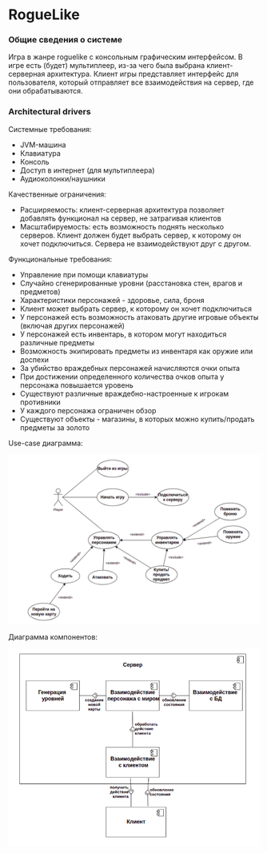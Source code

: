 # RogueLike

### Общие сведения о системе

Игра в жанре roguelike с консольным графическим интерфейсом. В игре есть (будет) мультиплеер, из-за чего была выбрана клиент-серверная архитектура.
Клиент игры представляет интерфейс для пользователя, который отправляет все взаимодействия на сервер, где они обрабатываются.

### Architectural drivers

Системные требования:

* JVM-машина
* Клавиатура
* Консоль
* Доступ в интернет (для мультиплеера)
* Аудиоколонки/наушники
 
Качественные ограничения:

* Расширяемость: клиент-серверная архитектура позволяет добавлять функционал на сервер, не затрагивая клиентов
* Масштабируемость: есть возможность поднять несколько серверов. Клиент должен будет выбрать сервер, к которому он хочет подключиться. Сервера не взаимодействуют друг с другом.

Функциональные требования:

* Управление при помощи клавиатуры
* Случайно сгенерированные уровни (расстановка стен, врагов и предметов)
* Характеристики персонажей - здоровье, сила, броня
* Клиент может выбрать сервер, к которому он хочет подключиться
* У персонажей есть возможность атаковать другие игровые объекты (включая других персонажей)
* У персонажей есть инвентарь, в котором могут находиться различные предметы
* Возможность экипировать предметы из инвентаря как оружие или доспехи
* За убийство враждебных персонажей начисляются очки опыта
* При достижении определенного количества очков опыта у персонажа повышается уровень
* Существуют различные враждебно-настроенные к игрокам противники
* У каждого персонажа ограничен обзор
* Существуют объекты - магазины, в которых можно купить/продать предметы за золото

Use-case диаграмма:

![](https://github.com/Anvarka/RogueLike/blob/main/useCase.png)

Диаграмма компонентов:

![](https://github.com/Anvarka/RogueLike/blob/main/components.png)
